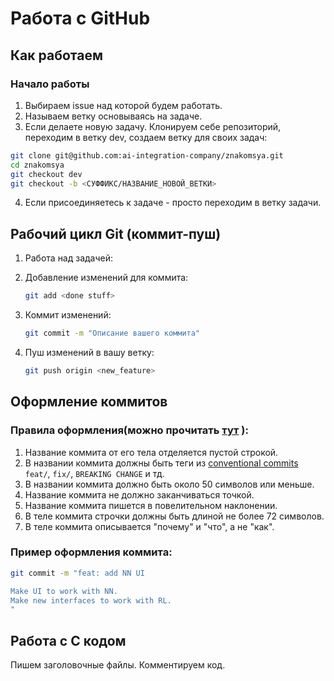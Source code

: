 # Работа с GitHub

## Как работаем

### Начало работы

1. Выбираем issue над которой будем работать.
2. Называем ветку основываясь на задаче.
3. Если делаете новую задачу. Клонируем себе репозиторий, переходим в ветку dev, создаем ветку для своих задач:
```bash
git clone git@github.com:ai-integration-company/znakomsya.git
cd znakomsya
git checkout dev
git checkout -b <СУФФИКС/НАЗВАНИЕ_НОВОЙ_ВЕТКИ>
```
4. Если присоединяетесь к задаче - просто переходим в ветку задачи.
## Рабочий цикл Git (коммит-пуш)

1. Работа над задачей:
2. Добавление изменений для коммита:
    ```bash
    git add <done stuff>
    ```
3. Коммит изменений:
    ```bash
    git commit -m "Описание вашего коммита"
    ```

4. Пуш изменений в вашу ветку:
    ```bash
    git push origin <new_feature>
    ```

## Оформление коммитов

### Правила оформления(можно прочитать [тут](https://www.conventionalcommits.org/en/v1.0.0/) ):

1. Название коммита от его тела отделяется пустой строкой.
2. В названии коммита должны быть теги из [conventional commits](https://www.conventionalcommits.org/en/v1.0.0/) `feat/`, `fix/`, `BREAKING CHANGE` и тд.
3. В названии коммита должно быть около 50 символов или меньше.
5. Название коммита не должно заканчиваться точкой.
6. Название коммита пишется в повелительном наклонении.
7. В теле коммита строчки должны быть длиной не более 72 символов.
8. В теле коммита описывается "почему" и "что", а не "как".

### Пример оформления коммита:

```bash
git commit -m "feat: add NN UI

Make UI to work with NN.
Make new interfaces to work with RL.
"
```
## Работа с C кодом 
Пишем заголовочные файлы. Комментируем код.


